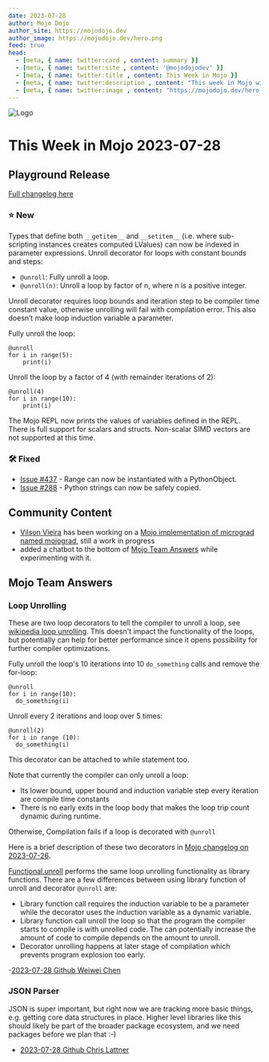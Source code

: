 ```yaml
---
date: 2023-07-28
author: Mojo Dojo
author_site: https://mojodojo.dev
author_image: https://mojodojo.dev/hero.png
feed: true
head:
  - [meta, { name: twitter:card , content: summary }]
  - [meta, { name: twitter:site , content: '@mojodojodev' }]
  - [meta, { name: twitter:title , content: This Week in Mojo }]
  - [meta, { name: twitter:description , content: "This week in Mojo with language updates, community content, and everything else related to Mojo" }]
  - [meta, { name: twitter:image , content: "https://mojodojo.dev/hero.png" }]
---
```


![Logo](/hero.png)

# This Week in Mojo 2023-07-28

## Playground Release
[Full changelog here](https://docs.modular.com/mojo/changelog.html#july-2023)

### ⭐️ New
Types that define both `__getitem__` and `__setitem__` (i.e. where sub-scripting instances creates computed LValues) can now be indexed in parameter expressions.
Unroll decorator for loops with constant bounds and steps:

- `@unroll`: Fully unroll a loop.
- `@unroll(n)`: Unroll a loop by factor of n, where n is a positive integer.

Unroll decorator requires loop bounds and iteration step to be compiler time constant value, otherwise unrolling will fail with compilation error. This also doesn’t make loop induction variable a parameter.

Fully unroll the loop:
```mojo
@unroll
for i in range(5):
    print(i)
```

Unroll the loop by a factor of 4 (with remainder iterations of 2):
```mojo
@unroll(4)
for i in range(10):
    print(i)
```

The Mojo REPL now prints the values of variables defined in the REPL. There is full support for scalars and structs. Non-scalar SIMD vectors are not supported at this time.
### 🛠️ Fixed
- [Issue #437](https://github.com/modularml/mojo/issues/437) - Range can now be instantiated with a PythonObject.
- [Issue #288](https://github.com/modularml/mojo/issues/288) - Python strings can now be safely copied.

## Community Content
- [Vilson Vieira](https://github.com/automata) has been working on a [Mojo implementation of micrograd named mojograd](https://github.com/automata/mojograd), still a work in progress
- added a chatbot to the bottom of [Mojo Team Answers](/mojo-team-answers.html#mojo-chatbot) while experimenting with it.

## Mojo Team Answers

### Loop Unrolling
These are two loop decorators to tell the compiler to unroll a loop, see [wikipedia loop unrolling](https://en.wikipedia.org/wiki/Loop_unrolling). This doesn't impact the functionality of the loops, but potentially can help for better performance since it opens possibility for further compiler optimizations.

Fully unroll the loop's 10 iterations into 10 `do_something` calls and remove the for-loop:
```mojo
@unroll 
for i in range(10):
  do_something(i)
```

Unroll every 2 iterations and loop over 5 times:
```mojo
@unroll(2)
for i in range (10):
  do_something(i)
```
This decorator can be attached to while statement too.

Note that currently the compiler can only unroll a loop:

- Its lower bound, upper bound and induction variable step every iteration are compile time constants
- There is no early exits in the loop body that makes the loop trip count dynamic during runtime.

Otherwise, Compilation fails if a loop is decorated with `@unroll`

Here is a brief description of these two decorators in [Mojo changelog on 2023-07-26](https://docs.modular.com/mojo/changelog.html#july-2023).

[Functional.unroll](https://docs.modular.com/mojo/MojoStdlib/Functional.html#unroll) performs the same loop unrolling functionality as library functions. There are a few differences between using library function of unroll and decorator `@unroll` are:

- Library function call requires the induction variable to be a parameter while the decorator uses the induction variable as a dynamic variable.
- Library function call unroll the loop so that the program the compiler starts to compile is with unrolled code. The can potentially increase the amount of code to compile depends on the amount to unroll.
- Decorator unrolling happens at later stage of compilation which prevents program explosion too early.

-[2023-07-28 Github Weiwei Chen](https://github.com/modularml/mojo/discussions/482#discussioncomment-6581104)

### JSON Parser
JSON is super important, but right now we are tracking more basic things, e.g. getting core data structures in place. Higher level libraries like this should likely be part of the broader package ecosystem, and we need packages before we plan that :-)

- [2023-07-28 Github Chris Lattner](https://github.com/modularml/mojo/issues/478#issuecomment-1654623649)
